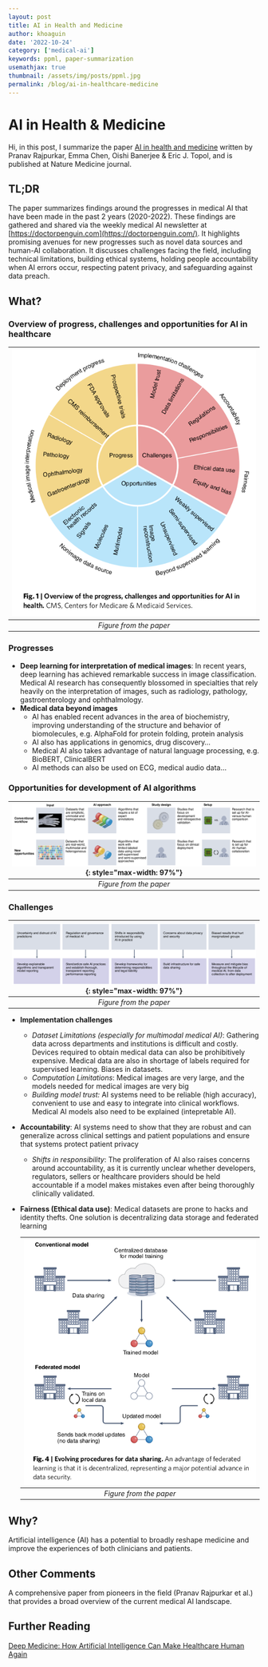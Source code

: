 ```yaml
---
layout: post
title: AI in Health and Medicine
author: khoaguin
date: '2022-10-24'
category: ['medical-ai']
keywords: ppml, paper-summarization
usemathjax: true
thumbnail: /assets/img/posts/ppml.jpg
permalink: /blog/ai-in-healthcare-medicine
---
```

# AI in Health & Medicine
Hi, in this post, I summarize the paper [AI in health and medicine](https://www.nature.com/articles/s41591-021-01614-0) written by Pranav Rajpurkar, Emma Chen, Oishi Banerjee & Eric J. Topol, and is published at Nature Medicine journal.

## TL;DR

The paper summarizes findings around the progresses in medical AI that have been made in the past 2 years (2020-2022). These findings are gathered and shared via the weekly medical AI newsletter at [https://doctorpenguin.com](https://doctorpenguin.com/). It highlights promising avenues for new progresses such as novel data sources and human-AI collaboration. It discusses challenges facing the field, including technical limitations, building ethical systems, holding people accountability when AI errors occur, respecting patent privacy, and safeguarding against data preach.

## What?

### Overview of progress, challenges and opportunities for AI in healthcare

| ![space-1.jpg](/assets/img/posts/ai-in-heath-medicine/1.png) |
|:--:|
| *Figure from the paper*|

### Progresses

- **Deep learning for interpretation of medical images**: In recent years, deep learning has achieved remarkable success in image classification. Medical AI research has consequently blossomed in specialties that rely heavily on the interpretation of images, such as radiology, pathology, gastroenterology and ophthalmology.
- **Medical data beyond images**
    - AI has enabled recent advances in the area of biochemistry, improving understanding of the structure and behavior of biomolecules, e.g. AlphaFold for protein folding, protein analysis
    - AI also has applications in genomics, drug discovery…
    - Medical AI also takes advantage of natural language processing, e.g. BioBERT, ClinicalBERT
    - AI methods can also be used on ECG, medical audio data…

### Opportunities for development of AI algorithms

| ![](/assets/img/posts/ai-in-heath-medicine/2.png){: style="max-width: 97%"} |
|:--:|
| *Figure from the paper*|

### Challenges

| ![space-1.jpg](/assets/img/posts/ai-in-heath-medicine/3.png){: style="max-width: 97%"} |
|:--:|
| *Figure from the paper*|


- **Implementation challenges**
    - *Dataset Limitations (especially for multimodal medical AI)*: Gathering data across departments and institutions is difficult and costly. Devices required to obtain medical data can also be prohibitively expensive. Medical data are also in shortage of labels required for supervised learning. Biases in datasets.
    - *Computation Limitations*: Medical images are very large, and the models needed for medical images are very big
    - *Building model trust:* AI systems need to be reliable (high accuracy), convenient to use and easy to integrate into clinical workflows. Medical AI models also need to be explained (intepretable AI).
- **Accountability**: AI systems need to show that they are robust and can generalize across clinical settings and patient populations and ensure that systems protect patient privacy
    - *Shifts in responsibility*: The proliferation of AI also raises concerns around accountability, as it is currently unclear whether developers, regulators, sellers or healthcare providers should be held accountable if a model makes mistakes even after being thoroughly clinically validated.
- **Fairness (Ethical data use)**: Medical datasets are prone to hacks and identity thefts. One solution is decentralizing data storage and federated learning
        
    | ![space-1.jpg](/assets/img/posts/ai-in-heath-medicine/4.png) |
    |:--:|
    | *Figure from the paper*|

## Why?

Artificial intelligence (AI) has a potential to broadly reshape medicine and improve the experiences of both clinicians and patients.

## Other Comments

A comprehensive paper from pioneers in the field (Pranav Rajpurkar et al.) that provides a broad overview of the current medical AI landscape.

## Further Reading

[Deep Medicine: How Artificial Intelligence Can Make Healthcare Human Again](https://www.amazon.com/Deep-Medicine-Artificial-Intelligence-Healthcare/dp/1541644638)
